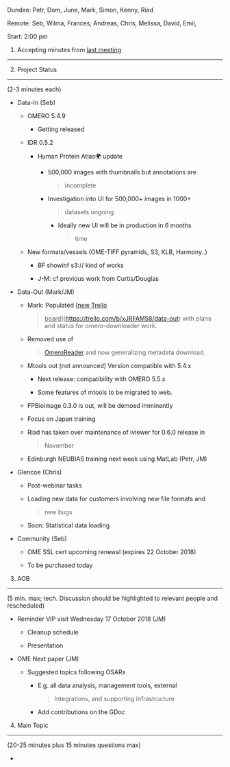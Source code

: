 Dundee: Petr, Dom, June, Mark, Simon, Kenny, Riad

Remote: Seb, Wilma, Frances, Andreas, Chris, Melissa, David, Emil,

Start: 2:00 pm

1. Accepting minutes from [<u>last meeting</u>](https://drive.google.com/open?id=1TndXeC3wQSZVEaB5ZGpEAaPRl1QAufSI)
-------------------------------------------------------------------------------------------------------------------

2. Project Status
-----------------

(2-3 minutes each)

-   Data-In (Seb)

    -   OMERO 5.4.9

        -   Getting released

    -   IDR 0.5.2

        -   Human Protein Atlas🌍 update

            -   500,000 images with thumbnails but annotations are
                > incomplete

            -   Investigation into UI for 500,000+ images in 1000+
                > datasets ongoing

                -   Ideally new UI will be in production in 6 months
                    > time

    -   New formats/vessels (OME-TIFF pyramids, S3, KLB, Harmony..)

        -   BF showinf s3:// kind of works

        -   J-M: cf previous work from Curtis/Douglas

-   Data-Out (Mark/JM)

    -   Mark: Populated [<u>new Trello
        > board</u>](https://trello.com/b/xJRFAM58/data-out) with plans
        > and status for omero-downloader work.

    -   Removed use of
        > [<u>OmeroReader</u>](https://trello.com/c/FKrAvWFz/147-omero-reader-new-repo-or-new-package)
        > and now generalizing metadata download.

    -   Mtools out (not announced) Version compatible with 5.4.x

        -   Next release: compatibility with OMERO 5.5.x

        -   Some features of mtools to be migrated to web.

    -   FPBioimage 0.3.0 is out, will be demoed imminently

    -   Focus on Japan training

    -   Riad has taken over maintenance of iviewer for 0.6.0 release in
        > November

    -   Edinburgh NEUBIAS training next week using MatLab (Petr, JM)

-   Glencoe (Chris)

    -   Post-webinar tasks

    -   Loading new data for customers involving new file formats and
        > new bugs

    -   Soon: Statistical data loading

-   Community (Seb)

    -   OME SSL cert upcoming renewal (expires 22 October 2018)

    -   To be purchased today

3. AOB
------

(5 min. max; tech. Discussion should be highlighted to relevant people
and rescheduled)

-   Reminder VIP visit Wednesday 17 October 2018 (JM)

    -   Cleanup schedule

    -   Presentation

-   OME Next paper (JM)

    -   Suggested topics following OSARs

        -   E.g. all data analysis, management tools, external
            > integrations, and supporting infrastructure

        -   Add contributions on the GDoc

4. Main Topic
-------------

(20-25 minutes plus 15 minutes questions max)

-   
